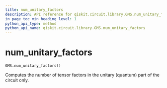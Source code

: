 ```yaml
---
title: num_unitary_factors
description: API reference for qiskit.circuit.library.GMS.num_unitary_factors
in_page_toc_min_heading_level: 1
python_api_type: method
python_api_name: qiskit.circuit.library.GMS.num_unitary_factors
---
```


# num\_unitary\_factors

<span id="qiskit.circuit.library.GMS.num_unitary_factors" />

`GMS.num_unitary_factors()`

Computes the number of tensor factors in the unitary (quantum) part of the circuit only.

